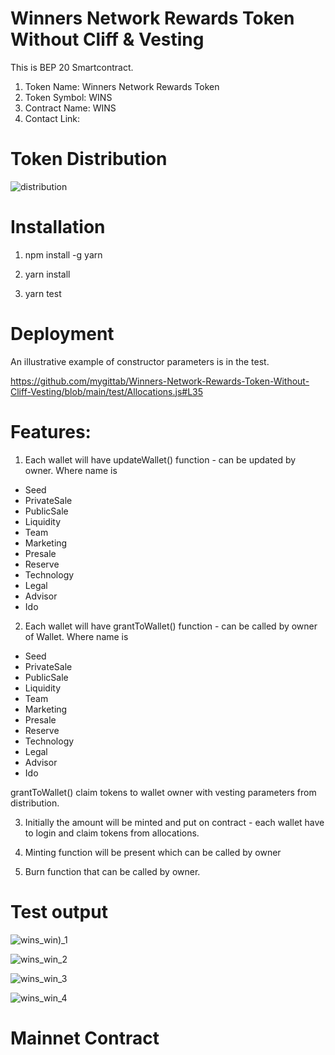 
# Winners Network Rewards Token Without Cliff & Vesting
This is BEP 20 Smartcontract.


1. Token Name: Winners Network Rewards Token
2. Token Symbol: WINS
3. Contract Name: WINS
4. Contact Link: 


# Token Distribution
![distribution](https://user-images.githubusercontent.com/56725843/119975386-74d8f880-bfbe-11eb-8ed8-e641dd1edd71.jpg)

# Installation

1. npm install -g yarn

2. yarn install

3. yarn test


# Deployment

An illustrative example of constructor parameters is in the test.

https://github.com/mygittab/Winners-Network-Rewards-Token-Without-Cliff-Vesting/blob/main/test/Allocations.js#L35


# Features:
1. Each wallet will have update<name>Wallet() function - can be updated by owner. Where name is
  - Seed 
  - PrivateSale
  - PublicSale 
  - Liquidity
  - Team
  - Marketing
  - Presale
  - Reserve
  - Technology
  - Legal
  - Advisor
  - Ido

2. Each wallet will have grantTo<name>Wallet() function - can be called by owner of Wallet. Where name is
  - Seed 
  - PrivateSale
  - PublicSale 
  - Liquidity
  - Team
  - Marketing
  - Presale
  - Reserve
  - Technology
  - Legal
  - Advisor
  - Ido

grantTo<name>Wallet() claim tokens to wallet owner with vesting parameters from distribution.

3. Initially the amount will be minted and put on contract - each wallet have to login and claim tokens from allocations. 

4. Minting function will be present which can be called by owner 

5. Burn function that can be called by owner. 




# Test output
![wins_win)_1](https://user-images.githubusercontent.com/56725843/120488928-dedb0e80-c3bf-11eb-94d3-f5099b2390cb.jpg)

![wins_win_2](https://user-images.githubusercontent.com/56725843/120488976-ed292a80-c3bf-11eb-8b1c-080558d61541.jpg)

![wins_win_3](https://user-images.githubusercontent.com/56725843/120488995-f0241b00-c3bf-11eb-9547-a892f565dbed.jpg)

![wins_win_4](https://user-images.githubusercontent.com/56725843/120489018-f4e8cf00-c3bf-11eb-8296-7f20e47ca420.jpg)

# Mainnet Contract


